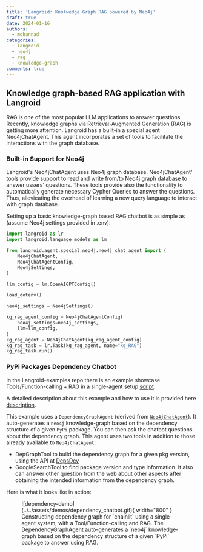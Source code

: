 ```yaml
---
title: 'Langroid: Knolwedge Graph RAG powered by Neo4j'
draft: true
date: 2024-01-16
authors: 
  - mohannad
categories:
  - langroid
  - neo4j
  - rag
  - knowledge-graph
comments: true
---
```


## Knowledge graph-based RAG application with Langroid

RAG is one of the most popular LLM applications to answer questions.   
Recently, knowledge graphs via Retrieval-Augmented Generation (RAG) is getting more 
attention.
Langroid has a built-in a special agent Neo4jChatAgent. This agent incorporates a 
set of tools to facilitate the interactions with the graph database.


### Built-in Support for Neo4j

Langroid's Neo4jChatAgent uses Neo4j graph database. 
Neo4jChatAgent' tools provide support to read and write from/to Neo4j graph database 
to answer ussers' questions.
These tools provide also the functionality to automatically generate necessary Cypher 
Queries to answer the questions. Thus, allevieating the overhead of learning a new query 
language to interact with graph database. 


Setting up a basic knowledge-graph based RAG chatbot is as simple as (assume Neo4j settings provided in .env):

```python
import langroid as lr
import langroid.language_models as lm

from langroid.agent.special.neo4j.neo4j_chat_agent import (
    Neo4jChatAgent,
    Neo4jChatAgentConfig,
    Neo4jSettings,
)

llm_config = lm.OpenAIGPTConfig()

load_dotenv()

neo4j_settings = Neo4jSettings()

kg_rag_agent_config = Neo4jChatAgentConfig(
    neo4j_settings=neo4j_settings,
    llm=llm_config, 
)
kg_rag_agent = Neo4jChatAgent(kg_rag_agent_config)
kg_rag_task = lr.Task(kg_rag_agent, name="kg_RAG")
kg_rag_task.run()
```

### PyPi Packages Dependency Chatbot

In the Langroid-examples repo there is an example showcase Tools/Function-calling + RAG in a single-agent setup [script](https://github.com/langroid/langroid/blob/main/examples/kg-chat/dependency_chatbot.py).

A detailed description about this example and how to use it is provided here [description](https://github.com/langroid/langroid/blob/main/examples/kg-chat/README.md). 

This example uses a `DependencyGraphAgent` 
(derived from [`Neo4jChatAgent`](https://github.com/langroid/langroid/blob/main/langroid/agent/special/neo4j/neo4j_chat_agent.py)).
It auto-generates a `neo4j` knowledge-graph based on the dependency
structure of a given `PyPi` package. You can then ask the chatbot questions
about the dependency graph. This agent uses two tools in addition to those 
already available to `Neo4jChatAgent`:

- DepGraphTool to build the dependency graph for a given pkg version, using the API
   at [DepsDev](https://deps.dev/)
- GoogleSearchTool to find package version and type information. It also can answer
other question from the web about other aspects after obtaining the intended information
from the dependency graph.

Here is what it looks like in action:

<figure markdown>
  ![dependency-demo](../../assets/demos/dependency_chatbot.gif){ width="800" }
  <figcaption>
Constructing dependency graph for `chainlit` using a single-agent system, with 
a Tool/Function-calling and RAG. The DependencyGraphAgent auto-generates a `neo4j` 
knowledge-graph based on the dependency structure of a given `PyPi` package
to answer using RAG.
</figcaption>
</figure>



